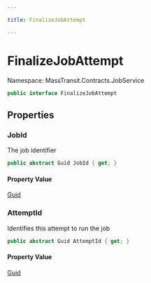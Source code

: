 ```yaml
---

title: FinalizeJobAttempt

---
```


# FinalizeJobAttempt

Namespace: MassTransit.Contracts.JobService

```csharp
public interface FinalizeJobAttempt
```

## Properties

### **JobId**

The job identifier

```csharp
public abstract Guid JobId { get; }
```

#### Property Value

[Guid](https://learn.microsoft.com/en-us/dotnet/api/system.guid)<br/>

### **AttemptId**

Identifies this attempt to run the job

```csharp
public abstract Guid AttemptId { get; }
```

#### Property Value

[Guid](https://learn.microsoft.com/en-us/dotnet/api/system.guid)<br/>
